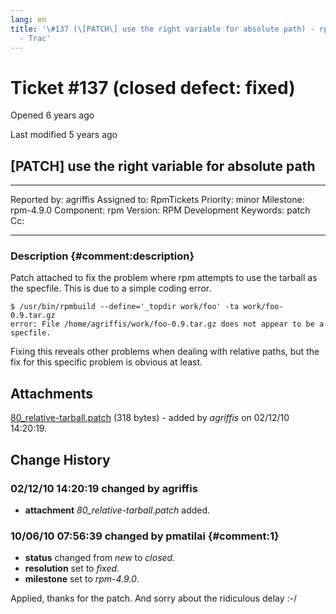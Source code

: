 ```yaml
---
lang: en
title: '\#137 (\[PATCH\] use the right variable for absolute path) - rpm
  - Trac'
---
```


Ticket \#137 (closed defect: fixed)
===================================

Opened 6 years ago

Last modified 5 years ago

\[PATCH\] use the right variable for absolute path
--------------------------------------------------

  -------------- ---------- -------------- -----------------
  Reported by:   agriffis   Assigned to:   RpmTickets
  Priority:      minor      Milestone:     rpm-4.9.0
  Component:     rpm        Version:       RPM Development
  Keywords:      patch      Cc:            
                                           
  -------------- ---------- -------------- -----------------

### Description {#comment:description}

Patch attached to fix the problem where rpm attempts to use the tarball
as the specfile. This is due to a simple coding error.

    $ /usr/bin/rpmbuild --define='_topdir work/foo' -ta work/foo-0.9.tar.gz 
    error: File /home/agriffis/work/foo-0.9.tar.gz does not appear to be a specfile.

Fixing this reveals other problems when dealing with relative paths, but
the fix for this specific problem is obvious at least.

Attachments
-----------

[80\_relative-tarball.patch](/attachment/ticket/137/80_relative-tarball.patch "View attachment")
(318 bytes) - added by *agriffis* on 02/12/10 14:20:19.

Change History
--------------

### 02/12/10 14:20:19 changed by agriffis

-   **attachment** *80\_relative-tarball.patch* added.

### 10/06/10 07:56:39 changed by pmatilai {#comment:1}

-   **status** changed from *new* to *closed*.
-   **resolution** set to *fixed*.
-   **milestone** set to *rpm-4.9.0*.

Applied, thanks for the patch. And sorry about the ridiculous delay :-/
